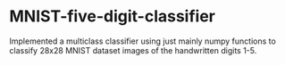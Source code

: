 # MNIST-five-digit-classifier

Implemented a multiclass classifier using just mainly numpy functions to
classify 28x28 MNIST dataset images of the handwritten digits 1-5.